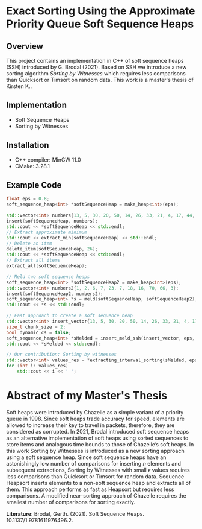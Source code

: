 # Exact Sorting Using the Approximate Priority Queue Soft Sequence Heaps

## Overview
This project contains an implementation in C++ of soft sequence heaps (SSH) introduced by G. Brodal (2021). 
Based on SSH we introduce a new sorting algorithm *Sorting by Witnesses* which requires less comparisons than Quicksort 
or Timsort on random data.
This work is a master's thesis of Kirsten K..

## Implementation
* Soft Sequence Heaps
* Sorting by Witnesses

## Installation
* C++ compiler: MinGW 11.0
* CMake: 3.28.1

## Example Code
```c++
float eps = 0.8;
soft_sequence_heap<int> *softSequenceHeap = make_heap<int>(eps);

std::vector<int> numbers{13, 5, 30, 20, 50, 14, 26, 33, 21, 4, 17, 44, 23, 9, 11};
insert(softSequenceHeap, numbers);
std::cout << *softSequenceHeap << std::endl;
// Extract approximate minimum
std::cout << extract_min(softSequenceHeap) << std::endl;
// Delete an item
delete_item(softSequenceHeap, 26);
std::cout << *softSequenceHeap << std::endl;
// Extract all items
extract_all(softSequenceHeap);

// Meld two soft sequence heaps
soft_sequence_heap<int> *softSequenceHeap2 = make_heap<int>(eps);
std::vector<int> numbers2{1, 2, 6, 7, 23, 7, 18, 16, 70, 66, 3};
insert(softSequenceHeap2, numbers2);
soft_sequence_heap<int> *s = meld(softSequenceHeap, softSequenceHeap2);
std::cout << *s << std::endl;

// Fast approach to create a soft sequence heap
std::vector<int> insert_vector{13, 5, 30, 20, 50, 14, 26, 33, 21, 4, 17, 44, 23, 9};
size_t chunk_size = 2;
bool dynamic_cs = false;
soft_sequence_heap<int> *sMelded = insert_meld_ssh(insert_vector, eps, chunk_size, dynamic_cs);
std::cout << *sMelded << std::endl;

// Our contribution: Sorting by witnesses
std::vector<int> values_res = *extracting_interval_sorting(sMelded, eps, insert_vector.size());
for (int i: values_res)
	std::cout << i << ' ';
```

# Abstract of my Master's Thesis
Soft heaps were introduced by Chazelle as a simple variant of a priority queue in 1998. 
Since soft heaps trade accuracy for speed, elements are allowed to increase their key to travel in packets, therefore, 
they are considered as corrupted. In 2021, Brodal introduced soft sequence heaps as an alternative implementation of 
soft heaps using sorted sequences to store items and analogous time bounds to those of Chazelle’s soft heaps. 
In this work Sorting by Witnesses is introduced as a new sorting approach using a soft sequence heap. 
Since soft sequence heaps have an astonishingly low number of comparisons for inserting *n* elements and subsequent 
extractions, Sorting by Witnesses with small $\epsilon$ values requires less comparisons than Quicksort or 
Timsort for random data. Sequence Heapsort inserts elements to a non-soft sequence heap and extracts all of them. 
This approach performs as fast as Heapsort but requires less comparisons. A modified near-sorting approach of Chazelle 
requires the smallest number of comparisons for sorting exactly.

**Literature**: Brodal, Gerth. (2021). Soft Sequence Heaps. 10.1137/1.9781611976496.2. 